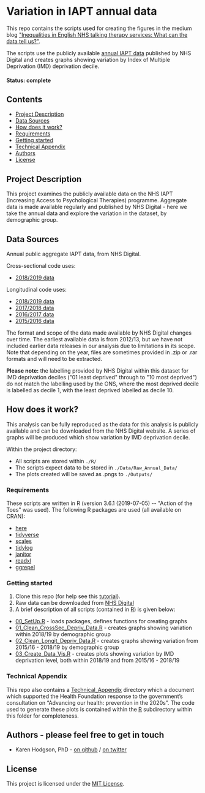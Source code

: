 
# Variation in IAPT annual data

This repo contains the scripts used for creating the figures in the medium blog ["Inequalities in English NHS talking therapy services: What can the data tell us?"](https://towardsdatascience.com/inequalities-in-english-nhs-talking-therapy-services-what-can-the-data-tell-us-4f2ba5334629?).

The scripts use the publicly available [annual IAPT data](https://digital.nhs.uk/data-and-information/publications/statistical/psychological-therapies-annual-reports-on-the-use-of-iapt-services) published by NHS Digital and creates graphs showing variation by Index of Multiple Deprivation (IMD) deprivation decile. 

#### Status: complete

## Contents
* [Project Description](https://github.com/HFAnalyticsLab/IAPT/blob/master/README.md#project-description)
* [Data Sources](https://github.com/HFAnalyticsLab/IAPT/blob/master/README.md#data-sources)
* [How does it work?](https://github.com/HFAnalyticsLab/IAPT#how-does-it-work)
* [Requirements](https://github.com/HFAnalyticsLab/IAPT#requirements)
* [Getting started](https://github.com/HFAnalyticsLab/IAPT#getting-started)
* [Technical Appendix](https://github.com/HFAnalyticsLab/IAPT#technical-appendix)
* [Authors](https://github.com/HFAnalyticsLab/IAPT#authors---please-feel-free-to-get-in-touch)
* [License](https://github.com/HFAnalyticsLab/IAPT#license)


## Project Description
This project examines the publicly available data on the NHS IAPT (Increasing Access to Psychological Therapies) programme. Aggregate data is made available regularly and published by NHS Digital - here we take the annual data and explore the variation in the dataset, by demographic group. 

## Data Sources
Annual public aggregate IAPT data, from NHS Digital. 

Cross-sectional code uses:   

- [2018/2019 data](https://digital.nhs.uk/data-and-information/publications/statistical/psychological-therapies-annual-reports-on-the-use-of-iapt-services/annual-report-2018-19) 

Longitudinal code uses:  

- [2018/2019 data](https://digital.nhs.uk/data-and-information/publications/statistical/psychological-therapies-annual-reports-on-the-use-of-iapt-services/annual-report-2018-19)   
- [2017/2018 data](https://digital.nhs.uk/data-and-information/publications/statistical/psychological-therapies-annual-reports-on-the-use-of-iapt-services/annual-report-2017---18)  
- [2016/2017 data](https://digital.nhs.uk/data-and-information/publications/statistical/psychological-therapies-annual-reports-on-the-use-of-iapt-services/annual-report-2016-17)  
- [2015/2016 data](https://digital.nhs.uk/data-and-information/publications/statistical/psychological-therapies-annual-reports-on-the-use-of-iapt-services/annual-report-2015-16)  

The format and scope of the data made available by NHS Digital changes over time. The earliest available data is from 2012/13, but we have not included earlier data releases in our analysis due to limitations in its scope. Note that depending on the year, files are sometimes provided in .zip or .rar formats and will need to be extracted. 

**Please note:** the labelling provided by NHS Digital within this dataset for IMD deprivation deciles ("01 least deprived" through to "10 most deprived") do not match the labelling used by the ONS, where the most deprived decile is labelled as decile 1, with the least deprived labelled as decile 10. 

## How does it work?

This analysis can be fully reproduced as the data for this analysis is publicly available and can be downloaded from the NHS Digital website. 
A series of graphs will be produced which show variation by IMD deprivation decile. 

Within the project directory:  
* All scripts are stored within `./R/`   
* The scripts expect data to be stored in `./Data/Raw_Annual_Data/`   
* The plots created will be saved as .pngs to `./Outputs/`    

### Requirements

These scripts are written in R (version 3.6.1 (2019-07-05) -- "Action of the Toes" was used). 
The following R packages are used (all available on CRAN):  

- [here](https://cran.r-project.org/package=here)  
- [tidyverse](https://cran.r-project.org/package=tidyverse)  
- [scales](https://cran.r-project.org/package=scales)
- [tidylog](https://cran.r-project.org/package=tidylog)
- [janitor](https://cran.r-project.org/package=janitor) 
- [readxl](https://cran.r-project.org/package=readxl) 
- [ggrepel](https://cran.r-project.org/package=ggrepel)  
 
### Getting started

1. Clone this repo (for help see this [tutorial](https://help.github.com/articles/cloning-a-repository/)).  
2. Raw data can be downloaded from [NHS Digital](https://digital.nhs.uk/data-and-information/publications/statistical/psychological-therapies-annual-reports-on-the-use-of-iapt-services)
3. A brief description of all scripts (contained in [R](https://github.com/HFAnalyticsLab/IAPT/tree/master/R)) is given below:

-  [00_SetUp.R](https://github.com/HFAnalyticsLab/IAPT/blob/master/R/00_SetUp.R) - loads packages, defines functions for creating graphs
-  [01_Clean_CrossSec_Depriv_Data.R](https://github.com/HFAnalyticsLab/IAPT/blob/master/R/01_Clean_CrossSec_Depriv_Data.R) - creates graphs showing variation within 2018/19 by demographic group
-  [02_Clean_Longit_Depriv_Data.R](https://github.com/HFAnalyticsLab/IAPT/blob/master/R/02_Clean_Longit_Depriv_Data.R) - creates graphs showing variation from 2015/16 - 2018/19 by demographic group
-  [03_Create_Data_Vis.R](https://github.com/HFAnalyticsLab/IAPT/blob/master/R/03_Create_Data_Vis.R) - creates plots showing variation by IMD deprivation level, both within 2018/19 and from 2015/16 - 2018/19

### Technical Appendix

This repo also contains a [Technical_Appendix](https://github.com/HFAnalyticsLab/IAPT/tree/master/Technical_Appendix) directory which a document which supported the Health Foundation response to the government’s consultation on “Advancing our health: prevention in the 2020s”. The code used to generate these plots is contained within the [R](https://github.com/HFAnalyticsLab/IAPT/tree/master/Technical_Appendix/R) subdirectory within this folder for completeness. 



## Authors - please feel free to get in touch

- Karen Hodgson, PhD - [on github](https://github.com/KarenHodgson) / [on twitter](https://twitter.com/KarenHodgePodge)

## License
This project is licensed under the [MIT License](https://github.com/HFAnalyticsLab/IAPT/blob/master/LICENSE).
